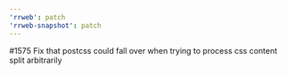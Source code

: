 ```yaml
---
'rrweb': patch
'rrweb-snapshot': patch
---
```


#1575 Fix that postcss could fall over when trying to process css content split arbitrarily
